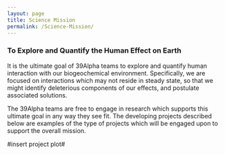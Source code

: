 ```yaml
---
layout: page
title: Science Mission
permalink: /Science-Mission/
---
```


### To Explore and Quantify the Human Effect on Earth

It is the ultimate goal of 39Alpha teams to explore and quantify human interaction with our biogeochemical environment. Specifically, we are focused on interactions which may not reside in steady state, so that we might identify deleterious components of our effects, and postulate associated solutions.

The 39Alpha teams are free to engage in research which supports this ultimate goal in any way they see fit. The developing projects described below are examples of the type of projects which will be engaged upon to support the overall mission.


#insert project plot#
